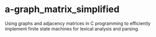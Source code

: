 # a-graph_matrix_simplified
Using graphs and adjacency matrices in C programming to efficiently implement finite state machines for lexical analysis and parsing.
